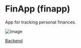 # FinApp (finapp)

App for tracking personal finances.

![image](https://user-images.githubusercontent.com/36193643/134396763-9e91e720-c775-4aaf-a340-f63375cd04cb.png)

[Backend](https://github.com/MatijaNovosel/fin-app-backend)
